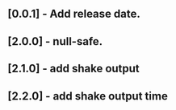 ## [0.0.1] - Add release date.

## [2.0.0] - null-safe.

## [2.1.0] - add shake output

## [2.2.0] - add shake output time


